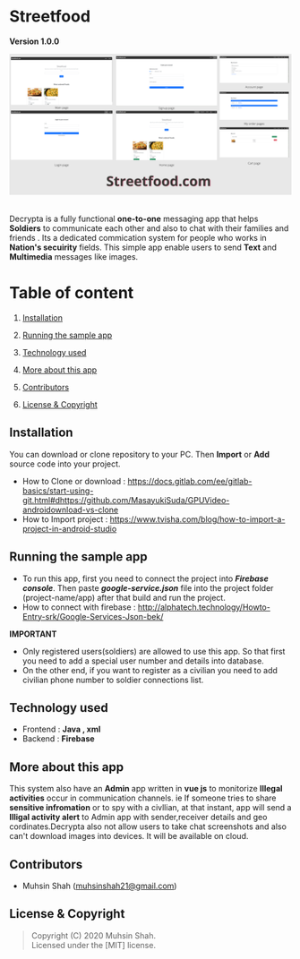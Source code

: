 # Streetfood

**Version 1.0.0**

<div>
<img src="screenshots/streetfood_banner.png" > 
</div>

<br>

Decrypta is a fully functional <b>one-to-one</b> messaging app that helps <b>Soldiers</b> to communicate each other and also to chat with their families and friends . Its a dedicated commication system for people who works in <b>Nation's secuirity</b> fields. This simple app enable users to send <b>Text</b> and <b>Multimedia</b> messages like images.

# Table of content 

1. [Installation](#Installation)

2. [Running the sample app](#Running-the-sample-app)

3. [Technology used](#Technology-used)

4. [More about this app](#More-about-this-app)

5. [Contributors](#Contributors)

6. [License & Copyright](#License-&-Copyright)

## Installation

You can download or clone repository to your PC. Then <b>Import</b> or <b>Add</b> source code into your project.
* How to Clone or download : <https://docs.gitlab.com/ee/gitlab-basics/start-using-git.html#dhttps://github.com/MasayukiSuda/GPUVideo-androidownload-vs-clone>
* How to Import project : <https://www.tvisha.com/blog/how-to-import-a-project-in-android-studio>

## Running the sample app

 * To run this app, first you need to connect the project into <b><i>Firebase console</i></b>. Then paste <b><i>google-service.json</i></b> file into the project folder (project-name/app) after that build and run the project. 
 * How to connect with firebase : <http://alphatech.technology/Howto-Entry-srk/Google-Services-Json-bek/>
 
**IMPORTANT** 

   * Only registered users(soldiers) are allowed to use this app. So that first you need to add a special user number and details into database.
   * On the other end, if you want to register as a civilian you need to add civilian phone number to soldier connections list.

## Technology used

- Frontend : <b>Java , xml </b>
- Backend : <b>Firebase</b>

## More about this app

This  system also have an <b>Admin</b> app written in <b>vue js</b> to monitorize <b>Illegal activities</b> occur in communication channels. ie If someone tries to share <b>sensitive infromation</b> or to spy with a civllian, at that instant, app will send a <b>Illigal activity alert</b> to Admin app with sender,receiver details and geo cordinates.Decrypta also not allow users to take chat screenshots  and also can't download images into devices. It will be available on cloud.

## Contributors

- Muhsin Shah (<muhsinshah21@gmail.com>)

## License & Copyright 
> Copyright (C) 2020 Muhsin Shah.  
> Licensed under the [MIT] license.  
